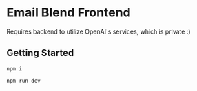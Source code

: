 # Email Blend Frontend

Requires backend to utilize OpenAI's services, which is private :)

## Getting Started

```
npm i
```

```
npm run dev
```
